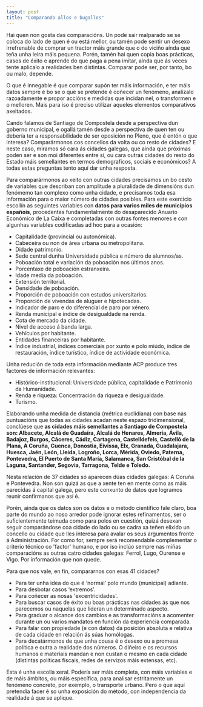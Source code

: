 ```yaml
---
layout: post
title: "Comparando allos e bugallos"
---
```


Hai quen non gosta das comparacións. Un pode sair malparado se se coloca do lado de quen é ou está mellor, ou tamén pode sentir un desexo irrefrenable de comprar un tractor máis grande que o do viciño aínda que teña unha leira máis pequena. Porén, tamén hai quen copia boas prácticas, casos de éxito e aprende do que paga a pena imitar, aínda que ás veces tente aplicalo a realidades ben distintas. Comparar pode ser, por tanto, bo ou malo, depende.

O que é innegable é que comparar supón ter máis información, e ter máis datos sempre é bo se o que se pretende é coñecer un fenómeno, analizalo razoadamente e propor accións e medidas que incidan nel, o transformen e o melloren. Mais para iso é preciso utilizar aqueles elementos comparativos axeitados.

Cando falamos de Santiago de Compostela desde a perspectiva dun goberno municipal, e ogallá tamén desde a perspectiva de quen ten ou debería ter a responsabilidade de ser oposición no Pleno, que é entón o que interesa? Comparármonos cos concellos da volta ou co resto de cidades? E neste caso, miramos só cara ás cidades galegas, que aínda que próximas poden ser e son moi diferentes entre si, ou cara outras cidades do resto do Estado máis semellantes en termos demograficos, sociais e económicos? A todas estas preguntas tento aquí dar unha resposta.

Para comparármonos ao xeito con outras cidades precisamos un bo cesto de variables que describan con amplitude a pluralidade de dimensións dun fenómemo tan complexo como unha cidade, e precisamos toda esa información para o maior número de cidades posibles. Para este exercicio escollín as seguintes variables con **datos para varios miles de municipios españois**, procedentes fundamentalmente do desaparecido Anuario Económico de La Caixa e completadas con outras fontes menores e con algunhas variables codificadas ad hoc para a ocasión:

- Capitalidade (provincial ou autonómica).
- Cabeceira ou non de área urbana ou metropolitana.
- Didade patrimonio.
- Sede central dunha Universidade pública e número de alumnos/as.
- Poboación total e variación da poboación nos últimos anos.
- Porcentaxe de poboación estranxeira.
- Idade media da poboación.
- Extensión territorial.
- Densidade de poboación.
- Proporción de poboación con estudos universitarios.
- Proporción de vivendas de aluguer e hipotecadas.
- Indicador de paro e do diferencial de paro por xénero.
- Renda municipal e índice de desigualdade na renda.
- Cota de mercado da cidade.
- Nivel de acceso á banda larga.
- Vehículos por habitante.
- Entidades financeiras por habitante.
- Índice industrial, índices comerciais por xunto e polo miúdo, índice de restauración, índice turístico, índice de actividade económica.

Unha redución de toda esta información mediante ACP produce tres factores de información relevantes:

- Histórico-institucional: Universidade pública, capitalidade e Patrimonio da Humanidade.
- Renda e riqueza: Concentración da riqueza e desigualdade.
- Turismo.

Elaborando unha medida de distancia (métrica euclidiana) con base nas puntuacións que todas as cidades acadan neste espazo tridimensional, conclúese que **as cidades máis semellantes a Santiago de Compostela son: Albacete, Alcalá de Guadaíra, Alcalá de Henares, Almería, Ávila, Badajoz, Burgos, Cáceres, Cádiz, Cartagena, Castelldefels, Castelló de la Plana, A Coruña, Cuenca, Donostia, Eivissa, Elx, Granada, Guadalajara, Huesca, Jaén, León, Lleida, Logroño, Lorca, Mérida, Oviedo, Paterna, Pontevedra, El Puerto de Santa María, Salamanca, San Cristóbal de la Laguna, Santander, Segovia, Tarragona, Telde e Toledo.**

Nesta relación de 37 cidades só aparecen dúas cidades galegas: A Coruña e Pontevedra. Non son quizá as que a xente ten en mente como as máis parecidas á capital galega, pero este conxunto de datos que logramos reunir confírmanos que así é.

Porén, aínda que os datos son os datos e o método científico fale claro, boa parte do mundo ao noso arredor pode ignorar estes refinamentos, ser o suficientemente teimuda como para polos en cuestión, quizá desexan seguir comparándose coa cidade do lado ou se cadra xa teñen elixido un concello ou cidade que lles interesa para avalar os seus argumentos fronte á Administración. For como for, sempre será recomendable complementar o criterio técnico co 'factor' humano, e por iso inclúo sempre nas miñas comparacións as outras catro cidades galegas: Ferrol, Lugo, Ourense e Vigo. Por información que non quede.

Para que nos vale, en fin, compararnos con esas 41 cidades?

- Para ter unha idea do que é ‘normal’ polo mundo (municipal) adiante.
- Para desbotar casos ‘extremos’.
- Para coñecer as nosas 'excentricidades'.
- Para buscar casos de éxito ou boas prácticas nas cidades ás que nos parecemos ou naquelas que lideran un determinado aspecto.
- Para graduar o alcance dos cambios e as transformacións a acomenter durante un ou varios mandatos en función da experiencia comparada.
- Para falar con propiedade (e con datos) da posición absoluta e relativa de cada cidade en relación ás súas homólogas.
- Para decatármonos de que unha cousa é o desexo ou a promesa política e outra a realidade dos números. O diñeiro e os recursos humanos e materiais mandan e non custan o mesmo en cada cidade (distintas políticas fiscais, redes de servizos máis extensas, etc).

Esta é unha escolla xeral. Podería ser máis completa, con máis variables e de máis ámbitos, ou máis específica, para analisar estritamente un fenómeno concreto, por exemplo, o transporte urbano. Pero o que aquí pretendía facer é so unha exposición do método, con independencia da realidade á que se aplique.
